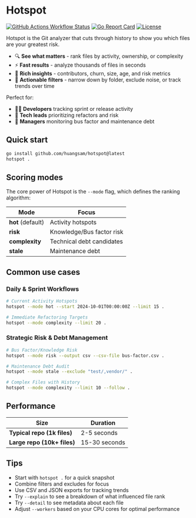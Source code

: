 # Hotspot

[![GitHub Actions Workflow Status](https://img.shields.io/github/actions/workflow/status/huangsam/hotspot/ci.yml)](https://github.com/huangsam/hotspot/actions)
[![Go Report Card](https://goreportcard.com/badge/github.com/huangsam/hotspot)](https://goreportcard.com/report/github.com/huangsam/hotspot)
[![License](https://img.shields.io/github/license/huangsam/hotspot)](https://github.com/huangsam/hotspot/blob/main/LICENSE)

Hotspot is the Git analyzer that cuts through history to show you which files are your greatest risk.

- 🔍 **See what matters** - rank files by activity, ownership, or complexity
- ⚡ **Fast results** - analyze thousands of files in seconds
- 🧮 **Rich insights** - contributors, churn, size, age, and risk metrics
- 🎯 **Actionable filters** - narrow down by folder, exclude noise, or track trends over time

Perfect for:

- 🧑‍💻 **Developers** tracking sprint or release activity
- 🧹 **Tech leads** prioritizing refactors and risk
- 🧾 **Managers** monitoring bus factor and maintenance debt

## Quick start

```bash
go install github.com/huangsam/hotspot@latest
hotspot .
```

## Scoring modes

The core power of Hotspot is the `--mode` flag, which defines the ranking algorithm:

| Mode | Focus |
|------|---------|
| **hot** (default) | Activity hotspots |
| **risk** | Knowledge/Bus factor risk |
| **complexity** | Technical debt candidates |
| **stale** | Maintenance debt |

## Common use cases

### Daily & Sprint Workflows

```bash
# Current Activity Hotspots
hotspot --mode hot --start 2024-10-01T00:00:00Z --limit 15 .

# Immediate Refactoring Targets
hotspot --mode complexity --limit 20 .
```

### Strategic Risk & Debt Management

```bash
# Bus Factor/Knowledge Risk
hotspot --mode risk --output csv --csv-file bus-factor.csv .

# Maintenance Debt Audit
hotspot --mode stale --exclude "test/,vendor/" .

# Complex Files with History
hotspot --mode complexity --limit 10 --follow .
```

## Performance

|Size|Duration|
|---|---|
|**Typical repo (1k files)**|2-5 seconds|
|**Large repo (10k+ files)**|15-30 seconds|

## Tips

- Start with `hotspot .` for a quick snapshot
- Combine filters and excludes for focus
- Use CSV and JSON exports for tracking trends
- Try `--explain` to see a breakdown of what influenced file rank
- Try `--detail` to see metadata about each file
- Adjust `--workers` based on your CPU cores for optimal performance
